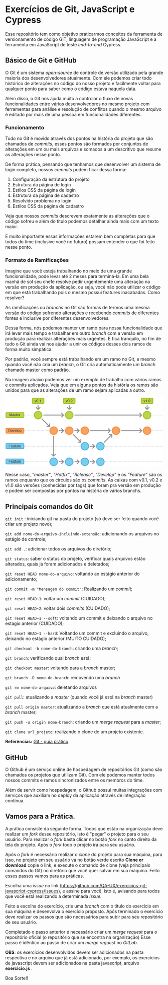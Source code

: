 # Exercícios de Git, JavaScript e Cypress

Esse repositório tem como objetivo praticarmos conceitos da ferramenta de versionamento de código GIT, linguagem de programação JavaScript e a ferramenta em JavaScript de teste *end-to-end* Cypress.

## Básico de Git e GitHub

O Git é um sistema *open-source* de controle de versão utilizado pela grande maioria dos desenvolvedores atualmente. Com ele podemos criar todo histórico de alterações no código do nosso projeto e facilmente voltar para qualquer ponto para saber como o código estava naquela data.

Além disso, o Git nos ajuda muito a controlar o fluxo de novas funcionalidades entre vários desenvolvedores no mesmo projeto com ferramentas para análise e resolução de conflitos quando o mesmo arquivo é editado por mais de uma pessoa em funcionalidades diferentes.

### Funcionamento

Tudo no Git é movido através dos pontos na história do projeto que são chamados de *commits*, esses pontos são formados por conjuntos de alterações em um ou mais arquivos e somados a um descritivo que resume as alterações nesse ponto.

De forma prática, pensando que tenhamos que desenvolver um sistema de login completo, nossos *commits* podem ficar dessa forma:

1. Configuração da estrutura do projeto
2. Estrutura da página de login
3. Estilos CSS da página de login
4. Estrutura da página de cadastro
5. Resolvido problema no login
6. Estilos CSS da página de cadastro

Veja que nossos *commits* descrevem exatamente as alterações que o código sofreu e além do título podemos detalhar ainda mais com um texto maior.

É muito importante essas informações estarem bem completas para que todos do time (inclusive você no futuro) possam entender o que foi feito nesse ponto.

### Formato de Ramificações 

Imagine que você esteja trabalhando no meio de uma grande funcionalidade, pode levar até 2 meses para terminá-la. Em uma bela manhã de sol seu chefe resolve pedir urgentemente uma alteração na versão em produção da aplicação, ou seja, você não pode utilizar o código em que está trabalhando pois o mesmo possui features inacabadas. Como resolver?

As ramificações ou *branchs* no Git são formas de termos uma mesma versão do código sofrendo alterações e recebendo *commits* de diferentes fontes e inclusive por diferentes desenvolvedores.

Dessa forma, nós podemos manter um ramo para nossa funcionalidade que irá levar mais tempo e trabalhar em outro *branch* com a versão em produção para realizar alterações mais urgentes. E fica tranquilo, no fim de tudo o Git ainda vai nos ajudar a unir os códigos desses dois ramos de forma muito simpática.

Por padrão, você sempre está trabalhando em um ramo no Git, e mesmo quando você não cria um *branch*, o Git cria automaticamente um *branch* chamado master como padrão.

Na imagem abaixo podemos ver um exemplo de trabalho com vários ramos e commits aplicados. Veja que em alguns pontos da história os ramos são unidos para que as alterações de um ramo sejam aplicadas a outro.

![ramificacoes](./img/branchs.png)

Nesse caso, *“master”*, *“Hotfix”*, *“Release”*, *“Develop”* e os *“Feature”* são os ramos enquanto que os círculos são os *commits*. As caixas com v0.1, v0.2 e v1.0 são versões (conhecidas por tags) que foram pra versão em produção e podem ser compostas por pontos na história de vários branchs.

## Principais comandos do Git

`git init` : iniciando git na pasta do projeto (só deve ser feito quando você criar um projeto novo); 

`git add nome-do-arquivo-incluindo-extensão`: adicionando os arquivos no estágio de controle;

`git add .`: adicionar todos os arquivos do diretório;

`git status`: saber o status do projeto, verificar quais arquivos estão alterados, quais já foram adicionados e deletados;

`git reset HEAD nome-do-arquivo`: voltando ao estágio anterior do adicionamento;

`git commit -m "Mensagem do commit"`: Realizando um *commit*;

`git reset HEAD~1`: voltar um *commit* (CUIDADO);

`git reset HEAD~2`: voltar dois *commits* (CUIDADO);

`git reset HEAD~1 --soft`: voltando um commit e deixando o arquivo no estagio anterior (CUIDADO);

`git reset HEAD~1 --hard`: Voltando um commit e excluindo o arquivo, deixando no estágio anterior (MUITO CUIDADO);

`git checkout -b nome-do-branch`: criando uma *branch*;

`git branch`: verificando qual *branch* está;

`git checkout master`: voltando para a *branch* master;

`git branch -D nome-do-branch`: removendo uma *branch*

`git rm nome-do-arquivo`: deletando arquivos

`git pull`: atualizando a *master* (quando você já está na *branch* master)

`git pull origin master`: atualizando a *branch* que está atualmente com a *branch* master;

`git push -u origin nome-branch`: criando um *merge request* para a *master*;

`git clone url_projeto`: realizando o clone de um projeto existente.

**Referências:** [Git - guia prático](https://rogerdudler.github.io/git-guide/index.pt_BR.html)

## GitHub

O Github é um serviço online de hospedagem de repositórios Git (como são chamados os projetos que utilizam Git). Com ele podemos manter todos nossos commits e ramos sincronizados entre os membros do time.

Além de servir como hospedagem, o Github possui muitas integrações com serviços que auxiliam no deploy da aplicação através de integração contínua.


## Vamos para a Prática.

A prática consiste da seguinte forma. Todos que estão na organização deve realizar um *fork* desse repositório, isto é "pegar" o projeto para o seu usuário. Para realizar o *fork* basta clicar no botão *fork* no canto direito da tela do projeto. Após o *fork* todo o projeto irá para seu usuário.

Após o *fork* é necessário realizar o *clone* do projeto para sua máquina, para isso, no projeto em seu usuário vá no botão verde escrito **Clone or download** copie o link, e execute o comando de clone (veja principais comandos do Git) no diretório que você quer salvar em sua máquina. Feito esses passos vamos para as práticas.

Escolha uma *issue* no link (https://github.com/QA-UX/exercicios-git-javascript-cypress/issues), e assine para você, isto é, avisando para todos que você está realizando a determinada *issue*. 

Feito a escolha do exercício, crie uma *branch* com o título do exercício em sua máquina e desenvolva o exercício proposto. Após terminado o exercício deve realizar os passos que são necessários para subir para seu repositório de seu usuário.

Completado o passo anterior é necessário criar um *merge request* para o repositório oficial (o repositório que se encontra na organização) Esse passo é idêntico ao passo de criar um *merge request* no *GitLab*. 

**OBS**: os exercícios desenvolvidos devem ser adicionados na pasta respectiva e no arquivo que já está adicionado, por exemplo, os exercícios de javascript devem ser adicionados na pasta javascript, arquivo **exercicio.js** .

Boa Sorte!! 
